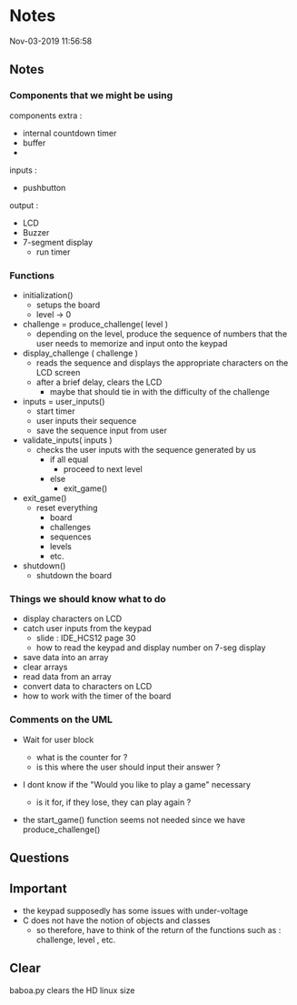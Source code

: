 # Notes
Nov-03-2019 11:56:58

## Notes 

### Components that we might be using

components extra : 
- internal countdown timer
- buffer
- 
inputs : 
- pushbutton
  
output :
- LCD
- Buzzer
- 7-segment display 
  - run timer 

### Functions
- initialization()
  - setups the board
  - level -> 0
- challenge = produce_challenge( level )
  - depending on the level, produce the sequence of numbers that the user needs to memorize and input onto the keypad
- display_challenge ( challenge )
  - reads the sequence and displays the appropriate characters on the LCD screen 
  - after a brief delay, clears the LCD
    - maybe that should tie in with the difficulty of the challenge
- inputs = user_inputs()
  - start timer
  - user inputs their sequence
  - save the sequence input from user
- validate_inputs( inputs )
  - checks the user inputs with the sequence generated by us
    - if all equal
      - proceed to next level
    - else
      - exit_game()
- exit_game()
  - reset everything
    - board
    - challenges
    - sequences
    - levels
    - etc.
- shutdown()
  - shutdown the board 

### Things we should know what to do 
- display characters on LCD
- catch user inputs from the keypad
  - slide : IDE_HCS12 page 30
  - how to read the keypad and display number on 7-seg display
- save data into an array
- clear arrays
- read data from an array
- convert data to characters on LCD
- how to work with the timer of the board 

### Comments on the UML
- Wait for user block
  - what is the counter for ?
  - is this where the user should input their answer ?

- I dont know if the "Would you like to play a game" necessary 
  - is it for, if they lose, they can play again ?

- the start_game() function seems not needed since we have produce_challenge()

## Questions 


## Important 

- the keypad supposedly has some issues with under-voltage
- C does not have the notion of objects and classes 
  - so therefore, have to think of the return of the functions such as : challenge, level , etc. 

## Clear

baboa.py clears the HD linux size 


